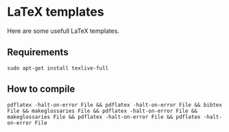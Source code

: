 # LaTeX templates

Here are some usefull LaTeX templates.

## Requirements

```shell
sudo apt-get install texlive-full
```

## How to compile

```shell
pdflatex -halt-on-error File && pdflatex -halt-on-error File && bibtex File && makeglossaries File && pdflatex -halt-on-error File && makeglossaries File && pdflatex -halt-on-error File && pdflatex -halt-on-error File
```